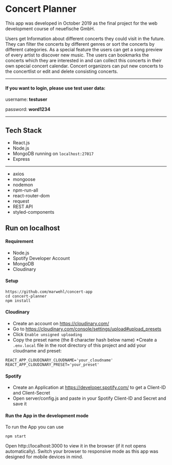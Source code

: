 # Concert Planner

This app was developed in October 2019 as the final project for the web development course of neuefische GmbH. 

Users get Information about different concerts they could visit in the future. They can filter the concerts by different genres or sort the concerts by different categories. As a special feature the users can get a song preview of every artist to discover new music. The users can bookmarks the concerts which they are interested in and can collect this concerts in their own special concert calendar.
Concert organizors can put new concerts to the concertlist or edit and delete consisting concerts.


_________
#### If you want to login, please use test user data:
username: **testuser**

password: **word1234**
______
## Tech Stack

* React.js 
* Node.js
* MongoDB running on ```localhost:27017```
* Express
____
* axios
* mongoose
* nodemon 
* npm-run-all
* react-router-dom
* request
* REST API
* styled-components

## Run on localhost

#### Requirement

* Node.js
* Spotify Developer Account 
* MongoDB
* Cloudinary

#### Setup

```
https://github.com/marwehl/concert-app
cd concert-planner
npm install
```

#### Cloudinary

* Create an account on https://cloudinary.com/
* Go to https://cloudinary.com/console/settings/upload#upload_presets
* Click ```Enable unsigned uploading```
* Copy the preset name (the 8 character hash below name)
*Create a ```.env.local``` file in the root directory of this project and add your cloudname and preset:

```
REACT_APP_CLOUDINARY_CLOUDNAME='your_cloudname'
REACT_APP_CLOUDINARY_PRESET='your_preset'
```

#### Spotify

* Create an Application at https://developer.spotify.com/ to get a Client-ID and Client-Secret
* Open server/config.js and paste in your Spotify Client-ID and Secret and save it

#### Run the App in the development mode

To run the App you can use

```
npm start
````

Open http://localhost:3000 to view it in the browser (if it not opens automatically). Switch your browser to responsive mode as this app was designed for mobile devices in mind.

